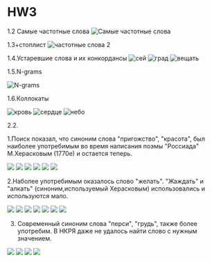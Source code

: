 # HW3
1.2 Самые частотные слова
![Самые частотные слова](1.2.PNG)
   
1.3+стоплист
![частотные слова 2](1.3.PNG)

1.4.Устаревшие слова и их конкордансы
![сей](1.4.1.PNG)
![град](1.4.2.PNG)
![вещать](1.4.3.PNG)
            
            

1.5.N-grams

![N-grams](1.5.PNG)

1.6.Коллокаты

![кровь](1.6.1.PNG)
![сердце](1.6.2.PNG)
![небо](1.6.3.PNG)

2.2.
      
1.Поиск показал, что синоним слова "пригожство", "красота", был наиболее употребимым во время написания поэмы "Россиада" М.Херасковым (1770е) и остается теперь.
 
![](2.2.1.0.PNG)
![](2.2.1.1.PNG)
![](2.2.1.2.PNG)
![](2.2.1.3.PNG)
![](2.2.1.4.PNG)
![](2.2.1.5.PNG)
    
2.Наболее употребимым оказалось слово "желать". "Жаждать" и "алкать" (синоним,используемый Херасковым) использовались и используются мало.
     
![](2.2.2.0.PNG)
![](2.2.2.1.PNG)
![](2.2.2.2.PNG)
![](2.2.2.3.PNG)
![](2.2.2.4.PNG)
![](2.2.2.5.PNG)
![](2.2.2.6.PNG)
                
3. Современный синоним слова "перси", "грудь", также более употребим. В НКРЯ даже не удалось найти слово с нужным значением.
                            
![](2.2.3.0.PNG)
![](2.2.3.1.PNG)
![](2.2.3.2.PNG)
![](2.2.3.3.PNG)
